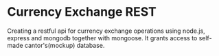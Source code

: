 Currency Exchange REST
======================
Creating a restful api for currency exchange operations using node.js, express and mongodb together with mongoose. It grants access to self-made cantor's(mockup) database.